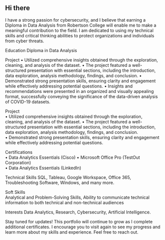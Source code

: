 ## Hi there 

I have a strong passion for cybersecurity, and I believe that earning a Diploma in Data Analysis from Robertson College will enable me to make a meaningful contribution to the field. I am dedicated to using my technical skills and critical thinking abilities to protect     organizations and individuals from cyber threats.

Education
        Diploma in Data Analysis

Project
        • Utilized comprehensive insights obtained through the exploration, cleaning, and analysis of the dataset. 
        • The project featured a well-structured presentation with essential sections, including the introduction, data exploration, analysis methodology, findings, and conclusion. 
        • Demonstrated strong presentation skills, ensuring clarity and engagement while effectively addressing potential questions. 
        • Insights and recommendations were presented in an organized and visually appealing format, successfully conveying the significance of the data-driven analysis of COVID-19 datasets.

Project        
        • Utilized comprehensive insights obtained through the exploration, cleaning, and analysis of the dataset. 
        • The project featured a well-structured presentation with essential sections, including the introduction, data exploration, analysis methodology, findings, and conclusion.        
        • Demonstrated strong presentation skills, ensuring clarity and engagement while effectively addressing potential questions. 

Certifications        
        • Data Analytics Essentials (Cisco) 
        • Microsoft Office Pro (TestOut Corporation)        
        • Data Analytics Essentials (LinkedIn) 

Technical Skills
        SQL, Tableau, Google Workspace, Office 365, Troubleshooting Software, Windows, and many more.
    
Soft Skills        
        Analytical and Problem-Solving Skills, Ability to communicate technical information to both technical and non-technical audiences

Interests
        Data Analytics, Research, Cybersecurity, Artificial Intelligence.

Stay tuned for updates!
This portfolio will continue to grow as I complete additional certificates. I encourage you to visit again to see my progress and learn more about my skills and experience. Feel free to reach out.
